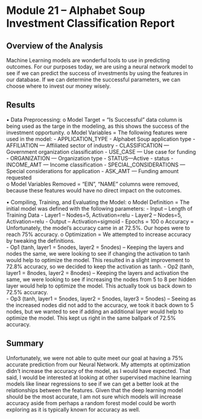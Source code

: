 # Module 21 – Alphabet Soup Investment Classification Report

## Overview of the Analysis

Machine Learning models are wonderful tools to use in predicting outcomes. For our purposes today, we are using a neural network model to see if we can predict the success of investments by using the features in our database. If we can determine the successful parameters, we can choose where to invest our money wisely. 
  
## Results

•	Data Preprocessing:
o	Model Target = “Is Successful” data column is being used as the targe in the modeling, as this shows the success of the investment opportunity.
o	Model Variables = The following features were used in the model:
	    - APPLICATION_TYPE - Alphabet Soup application type
	    - AFFILIATION — Affiliated sector of industry
	    - CLASSIFICATION — Government organization classification
	    - USE_CASE — Use case for funding
	    - ORGANIZATION — Organization type
	    - STATUS—Active - status
	    - INCOME_AMT — Income classification
	    - SPECIAL_CONSIDERATIONS — Special considerations for application
	    - ASK_AMT — Funding amount requested  
o	Model Variables Removed = “EIN”, “NAME” columns were removed, because these features would have no direct impact on the outcomes.


•	Compiling, Training, and Evaluating the Model:
o	Model Definition = The initial model was defined with the following parameters:
	    - Input – Length of Training Data 
	    - Layer1 – Nodes=5, Activation=relu 
	    - Layer2 – Nodes=5, Activation=relu
	    - Output – Activation=sigmoid
        - Epochs = 100
o	Accuracy = Unfortunately, the model’s accuracy came in at 72.5%. Our hopes were to reach 75% accuracy. 
o	Optimization = We attempted to increase accuracy by tweaking the definitions.  
	    - Op1 (tanh, layer1 = 5nodes, layer2 = 5nodes) – Keeping the layers and nodes the same, we were looking to see if changing the activation to tanh would help to optimize the model. This resulted in a slight improvement to 72.8% accuracy, so we decided to keep the activation as tanh.
	    - Op2 (tanh, layer1 = 8nodes, layer2 = 8nodes) – Keeping the layers and activation the same, we were looking to see if increasing the nodes from 5 to 8 per hidden layer would help to optimize the model. This actually took us back down to 72.5% accuracy.  
	    - Op3 (tanh, layer1 = 5nodes, layer2 = 5nodes, layer3 = 5nodes) – Seeing as the increased nodes did not add to the accuracy, we took it back down to 5 nodes, but we wanted to see if adding an additional layer would help to optimize the model. This kept us right in the same ballpark of 72.5% accuracy.

## Summary

Unfortunately, we were not able to quite meet our goal at having a 75% accurate prediction from our Neural Network. My attempts at optimization didn’t increase the accuracy of the model, as I would have expected. That said, I would be interested at looking at other supervised machine learning models like linear regressions to see if we can get a better look at the relationships between the features. Given that the deep learning model should be the most accurate, I am not sure which models will increase accuracy aside from perhaps a random forest model could be worth exploring as it is typically known for accuracy as well.   

